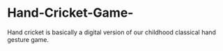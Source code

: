 # Hand-Cricket-Game-
Hand cricket is basically a digital version of our childhood classical hand gesture game.
